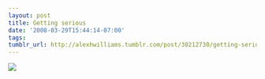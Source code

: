 ```yaml
---
layout: post
title: Getting serious
date: '2008-03-29T15:44:14-07:00'
tags: 
tumblr_url: http://alexhwilliams.tumblr.com/post/30212730/getting-serious
---
```

<img src="http://24.media.tumblr.com/EXq6qISRE76bgn59wO44kGh8_250.jpg"/>
